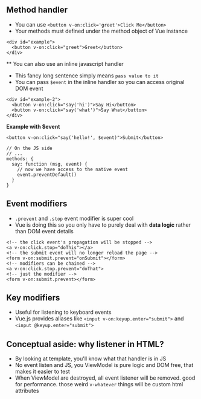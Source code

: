 ## Method handler
+ You can use ``<button v-on:click='greet'>Click Me</button>``
+ Your methods must defined under the method object of Vue instance

```
<div id="example">
  <button v-on:click="greet">Greet</button>
</div>

```

** You can also use an inline javascript handler
+ This fancy long sentence simply means ``pass value to it``
+ You can pass ``$event`` in the inline handler so you can access original DOM event

```
<div id="example-2">
  <button v-on:click="say('hi')">Say Hi</button>
  <button v-on:click="say('what')">Say What</button>
</div>

```


**Example with $event**

```
<button v-on:click="say('hello!', $event)">Submit</button>

// On the JS side
// ...
methods: {
  say: function (msg, event) {
    // now we have access to the native event
    event.preventDefault()
  }
}

```


## Event modifiers
+ ``.prevent`` and ``.stop`` event modifier is super cool
+ Vue is doing this so you only have to purely deal with **data logic** rather than DOM event details


```
<!-- the click event's propagation will be stopped -->
<a v-on:click.stop="doThis"></a>
<!-- the submit event will no longer reload the page -->
<form v-on:submit.prevent="onSubmit"></form>
<!-- modifiers can be chained -->
<a v-on:click.stop.prevent="doThat">
<!-- just the modifier -->
<form v-on:submit.prevent></form>

```


## Key modifiers
+ Useful for listening to keyboard events
+ Vue.js provides aliases like ``<input v-on:keyup.enter="submit">`` and ``<input @keyup.enter="submit">``


## Conceptual aside: why listener in HTML?
+ By looking at template, you'll know what that handler is in JS
+ No event listen and JS, you ViewModel is pure logic and DOM free, that makes it easier to test
+ When ViewModel are destroyed, all event listener will be removed. good for performance. those weird ``v-whatever`` things will be custom html attributes
